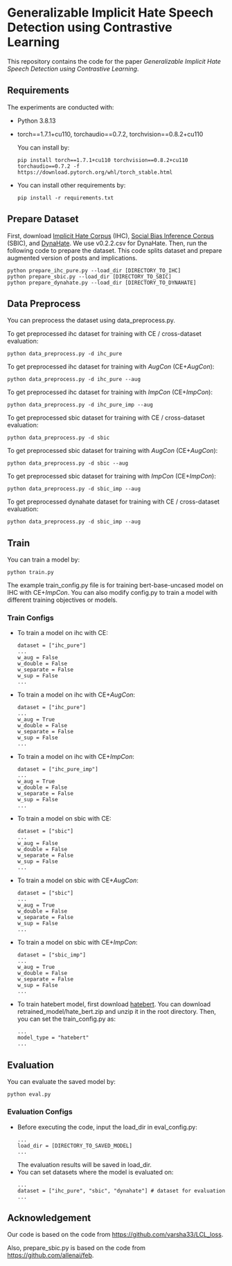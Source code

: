 # Generalizable Implicit Hate Speech Detection using Contrastive Learning
This repository contains the code for the paper *Generalizable Implicit Hate Speech Detection using Contrastive Learning*.

## Requirements
The experiments are conducted with:
-   Python 3.8.13
-   torch==1.7.1+cu110, torchaudio==0.7.2, torchvision==0.8.2+cu110

    You can install by:
    ```
    pip install torch==1.7.1+cu110 torchvision==0.8.2+cu110 torchaudio==0.7.2 -f https://download.pytorch.org/whl/torch_stable.html
    ```
-   You can install other requirements by:
    ```
    pip install -r requirements.txt
    ```

## Prepare Dataset
First, download [Implicit Hate Corpus](https://github.com/SALT-NLP/implicit-hate) (IHC), [Social Bias Inference Corpus](https://maartensap.com/social-bias-frames) (SBIC), and [DynaHate](https://github.com/bvidgen/Dynamically-Generated-Hate-Speech-Dataset). We use v0.2.2.csv for DynaHate.
Then, run the following code to prepare the dataset. This code splits dataset and prepare augmented version of posts and implications.
```
python prepare_ihc_pure.py --load_dir [DIRECTORY_TO_IHC]
python prepare_sbic.py --load_dir [DIRECTORY_TO_SBIC]
python prepare_dynahate.py --load_dir [DIRECTORY_TO_DYNAHATE]
```

## Data Preprocess
You can preprocess the dataset using data_preprocess.py. 

To get preprocessed ihc dataset for training with CE / cross-dataset evaluation:
```
python data_preprocess.py -d ihc_pure
```

To get preprocessed ihc dataset for training with *AugCon* (CE+*AugCon*):
```
python data_preprocess.py -d ihc_pure --aug
```

To get preprocessed ihc dataset for training with *ImpCon* (CE+*ImpCon*):
```
python data_preprocess.py -d ihc_pure_imp --aug
```
To get preprocessed sbic dataset for training with CE / cross-dataset evaluation:
```
python data_preprocess.py -d sbic
```

To get preprocessed sbic dataset for training with *AugCon* (CE+*AugCon*):
```
python data_preprocess.py -d sbic --aug
```

To get preprocessed sbic dataset for training with *ImpCon* (CE+*ImpCon*):
```
python data_preprocess.py -d sbic_imp --aug
```

To get preprocessed dynahate dataset for training with CE / cross-dataset evaluation:
```
python data_preprocess.py -d sbic_imp --aug
```

## Train
You can train a model by:
```
python train.py
```
The example train_config.py file is for training bert-base-uncased model on IHC with CE+*ImpCon*.
You can also modify config.py to train a model with different training objectives or models.
### Train Configs
- To train a model on ihc with CE:
    ```
    dataset = ["ihc_pure"]
    ...
    w_aug = False
    w_double = False
    w_separate = False
    w_sup = False
    ...
    ```
- To train a model on ihc with CE+*AugCon*:
    ```
    dataset = ["ihc_pure"]
    ...
    w_aug = True
    w_double = False
    w_separate = False
    w_sup = False
    ...
    ```
- To train a model on ihc with CE+*ImpCon*:
    ```
    dataset = ["ihc_pure_imp"]
    ...
    w_aug = True
    w_double = False
    w_separate = False
    w_sup = False
    ...
    ```
- To train a model on sbic with CE:
    ```
    dataset = ["sbic"]
    ...
    w_aug = False
    w_double = False
    w_separate = False
    w_sup = False
    ...
    ```
- To train a model on sbic with CE+*AugCon*:
    ```
    dataset = ["sbic"]
    ...
    w_aug = True
    w_double = False
    w_separate = False
    w_sup = False
    ...
    ```
- To train a model on sbic with CE+*ImpCon*:
    ```
    dataset = ["sbic_imp"]
    ...
    w_aug = True
    w_double = False
    w_separate = False
    w_sup = False
    ...
    ```
- To train hatebert model, first download [hatebert](https://osf.io/tbd58/?view_onlycb79b3228d4248ddb875eb1803525ad8). You can download retrained_model/hate_bert.zip and unzip it in the root directory. Then, you can set the train_config.py as:
    ```
    ...
    model_type = "hatebert"
    ...
    ```
## Evaluation
You can evaluate the saved model by:
```
python eval.py
```
### Evaluation Configs
- Before executing the code, input the load_dir in eval_config.py:
    ```
    ...
    load_dir = [DIRECTORY_TO_SAVED_MODEL]
    ...
    ```
    The evaluation results will be saved in load_dir.
- You can set datasets where the model is evaluated on:
    ```
    ...
    dataset = ["ihc_pure", "sbic", "dynahate"] # dataset for evaluation
    ...
    ```
## Acknowledgement
Our code is based on the code from https://github.com/varsha33/LCL_loss.

Also, prepare_sbic.py is based on the code from https://github.com/allenai/feb.